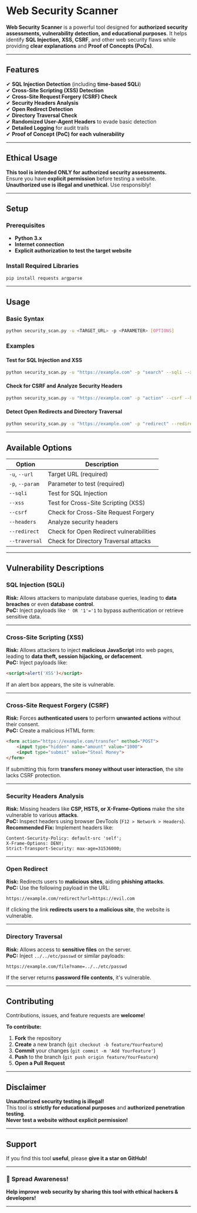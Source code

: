 # Web Security Scanner

**Web Security Scanner** is a powerful tool designed for **authorized security assessments, vulnerability detection, and educational purposes**. It helps identify **SQL Injection, XSS, CSRF**, and other web security flaws while providing **clear explanations** and **Proof of Concepts (PoCs)**.

---

## Features
✔ **SQL Injection Detection** (including **time-based SQLi**)  
✔ **Cross-Site Scripting (XSS) Detection**  
✔ **Cross-Site Request Forgery (CSRF) Check**  
✔ **Security Headers Analysis**  
✔ **Open Redirect Detection**  
✔ **Directory Traversal Check**  
✔ **Randomized User-Agent Headers** to evade basic detection  
✔ **Detailed Logging** for audit trails  
✔ **Proof of Concept (PoC) for each vulnerability**  

---

## Ethical Usage
**This tool is intended ONLY for authorized security assessments.**  
Ensure you have **explicit permission** before testing a website. **Unauthorized use is illegal and unethical.** Use responsibly!  

---

## Setup

### **Prerequisites**
- **Python 3.x**
- **Internet connection**
- **Explicit authorization to test the target website**

### **Install Required Libraries**
```bash
pip install requests argparse
```

---

## Usage

### **Basic Syntax**
```bash
python security_scan.py -u <TARGET_URL> -p <PARAMETER> [OPTIONS]
```

### **Examples**
#### Test for SQL Injection and XSS
```bash
python security_scan.py -u "https://example.com" -p "search" --sqli --xss
```

#### Check for CSRF and Analyze Security Headers
```bash
python security_scan.py -u "https://example.com" -p "action" --csrf --headers
```

#### Detect Open Redirects and Directory Traversal
```bash
python security_scan.py -u "https://example.com" -p "redirect" --redirect --traversal
```

---

## Available Options

| Option        | Description                               |
|--------------|-------------------------------------------|
| `-u`, `--url`  | Target URL (required)                     |
| `-p`, `--param` | Parameter to test (required)               |
| `--sqli`      | Test for SQL Injection                    |
| `--xss`       | Test for Cross-Site Scripting (XSS)       |
| `--csrf`      | Check for Cross-Site Request Forgery      |
| `--headers`   | Analyze security headers                  |
| `--redirect`  | Check for Open Redirect vulnerabilities  |
| `--traversal` | Check for Directory Traversal attacks    |

---

## Vulnerability Descriptions

### **SQL Injection (SQLi)**
**Risk:** Allows attackers to manipulate database queries, leading to **data breaches** or even **database control**.  
**PoC:** Inject payloads like `' OR '1'='1` to bypass authentication or retrieve sensitive data.  

---

### **Cross-Site Scripting (XSS)**
**Risk:** Allows attackers to inject **malicious JavaScript** into web pages, leading to **data theft, session hijacking, or defacement**.  
**PoC:** Inject payloads like:
```html
<script>alert('XSS')</script>
```
If an alert box appears, the site is vulnerable.  

---

### **Cross-Site Request Forgery (CSRF)**
**Risk:** Forces **authenticated users** to perform **unwanted actions** without their consent.  
**PoC:** Create a malicious HTML form:
```html
<form action="https://example.com/transfer" method="POST">
    <input type="hidden" name="amount" value="1000">
    <input type="submit" value="Steal Money">
</form>
```
If submitting this form **transfers money without user interaction**, the site lacks CSRF protection.

---

### **Security Headers Analysis**
**Risk:** Missing headers like **CSP, HSTS, or X-Frame-Options** make the site vulnerable to various **attacks**.  
**PoC:** Inspect headers using browser DevTools (`F12 > Network > Headers`).  
**Recommended Fix:** Implement headers like:
```http
Content-Security-Policy: default-src 'self';
X-Frame-Options: DENY;
Strict-Transport-Security: max-age=31536000;
```

---

### **Open Redirect**
**Risk:** Redirects users to **malicious sites**, aiding **phishing attacks**.  
**PoC:** Use the following payload in the URL:
```plaintext
https://example.com/redirect?url=https://evil.com
```
If clicking the link **redirects users to a malicious site**, the website is vulnerable.

---

### **Directory Traversal**
**Risk:** Allows access to **sensitive files** on the server.  
**PoC:** Inject `../../etc/passwd` or similar payloads:
```plaintext
https://example.com/file?name=../../etc/passwd
```
If the server returns **password file contents**, it's vulnerable.

---

## Contributing

Contributions, issues, and feature requests are **welcome**!  

**To contribute:**  
1. **Fork** the repository  
2. **Create** a new branch (`git checkout -b feature/YourFeature`)  
3. **Commit** your changes (`git commit -m 'Add YourFeature'`)  
4. **Push** to the branch (`git push origin feature/YourFeature`)  
5. **Open a Pull Request**  

---

## Disclaimer
**Unauthorized security testing is illegal!**  
This tool is **strictly for educational purposes** and **authorized penetration testing**.  
**Never test a website without explicit permission!**  

---

## Support  
If you find this tool **useful**, please **give it a star on GitHub!**  

---

### 📢 **Spread Awareness!**  
**Help improve web security by sharing this tool with ethical hackers & developers!** 

---
